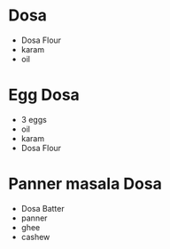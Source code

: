 # Dosa

* Dosa Flour 
* karam
* oil


# Egg Dosa 
* 3 eggs
* oil
* karam 
* Dosa Flour

# Panner masala Dosa 
* Dosa Batter
* panner 
* ghee
* cashew 